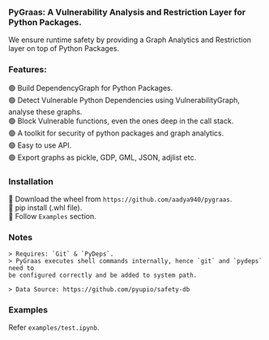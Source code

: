 ### PyGraas: A Vulnerability Analysis and Restriction Layer for Python Packages.

We ensure runtime safety by providing a Graph Analytics and
Restriction layer on top of Python Packages.

### Features:
🟢  Build DependencyGraph for Python Packages. <br>
🟢 Detect Vulnerable Python Dependencies using VulnerabilityGraph, analyse
these graphs. <br>
🟢 Block Vulnerable functions, even the ones deep in the call stack. <br>
🟢 A toolkit for security of python packages and graph analytics. <br>
🟢 Easy to use API. <br>
🟢 Export graphs as pickle, GDP, GML, JSON, adjlist etc. <br>

### Installation
🔴 Download the wheel from `https://github.com/aadya940/pygraas`. <br>
🔴 pip install (.whl file). <br>
🔴 Follow `Examples` section. <br>

### Notes
```
> Requires: `Git` & `PyDeps`.
> PyGraas executes shell commands internally, hence `git` and `pydeps` need to 
be configured correctly and be added to system path. 

> Data Source: https://github.com/pyupio/safety-db
```

### Examples

Refer `examples/test.ipynb`.


